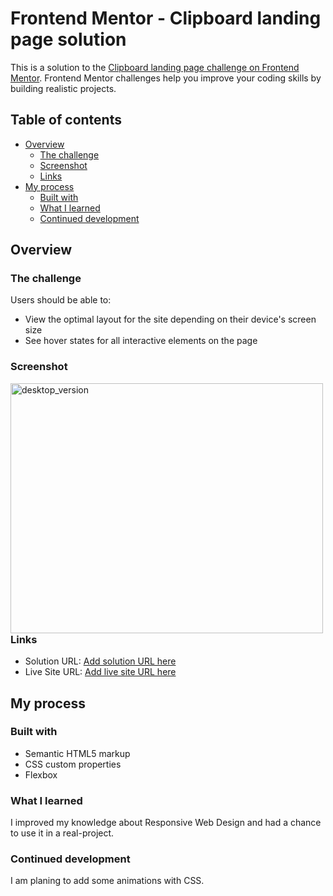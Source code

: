# Frontend Mentor - Clipboard landing page solution

This is a solution to the [Clipboard landing page challenge on Frontend Mentor](https://www.frontendmentor.io/challenges/clipboard-landing-page-5cc9bccd6c4c91111378ecb9). Frontend Mentor challenges help you improve your coding skills by building realistic projects. 

## Table of contents

- [Overview](#overview)
  - [The challenge](#the-challenge)
  - [Screenshot](#screenshot)
  - [Links](#links)
- [My process](#my-process)
  - [Built with](#built-with)
  - [What I learned](#what-i-learned)
  - [Continued development](#continued-development)





## Overview

### The challenge

Users should be able to:

- View the optimal layout for the site depending on their device's screen size
- See hover states for all interactive elements on the page

### Screenshot



<img src="./screenshots/desktop-view" width="500" height="400" align="left" alt="desktop_version">







### Links

- Solution URL: [Add solution URL here](https://your-solution-url.com)
- Live Site URL: [Add live site URL here](https://your-live-site-url.com)

## My process

### Built with

- Semantic HTML5 markup
- CSS custom properties
- Flexbox

### What I learned

I improved my knowledge about Responsive Web Design and had a chance to use it in a real-project.

### Continued development

I am planing to add some animations with CSS.



